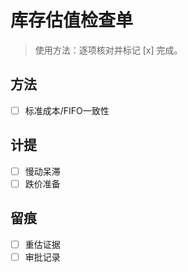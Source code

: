 # 库存估值检查单

> 使用方法：逐项核对并标记 [x] 完成。

## 方法

- [ ] 标准成本/FIFO一致性

## 计提

- [ ] 慢动呆滞
- [ ] 跌价准备

## 留痕

- [ ] 重估证据
- [ ] 审批记录
